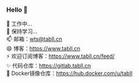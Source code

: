 ### Hello 👋

🔭 工作中...  
🌱 保持学习...  
📫 邮箱：wts@tabll.cn  
😄 博客：https://www.tabll.cn  
⚡ 欢迎订阅博客：https://www.tabll.cn/feed/  
✨ 代码仓库：https://gitlab.tabll.cn  
🚢 Docker镜像仓库：https://hub.docker.com/u/tabll

<!--
**Tabll/Tabll** is a ✨ _special_ ✨ repository because its `README.md` (this file) appears on your GitHub profile.

Here are some ideas to get you started:

- 🔭 I’m currently working on ...
- 🌱 I’m currently learning ...
- 👯 I’m looking to collaborate on ...
- 🤔 I’m looking for help with ...
- 💬 Ask me about ...
- 📫 How to reach me: ...
- 😄 Pronouns: ...
- ⚡ Fun fact: ...
-->
